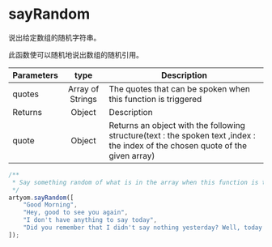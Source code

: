 # sayRandom

说出给定数组的随机字符串。

此函数使可以随机地说出数组的随机引用。

Parameters|type|Description
---|:--:|---
quotes|Array of Strings|The quotes that can be spoken when this function is triggered
Returns|Object|Description
quote|Object|Returns an object with the following structure(text : the spoken text ,index : the index of the chosen quote of the given array)

```javascript
/**
 * Say something random of what is in the array when this function is triggered.
 */
artyom.sayRandom([
    "Good Morning",
    "Hey, good to see you again",
    "I don't have anything to say today",
    "Did you remember that I didn't say nothing yesterday? Well, today I dont want neither."
]);
```